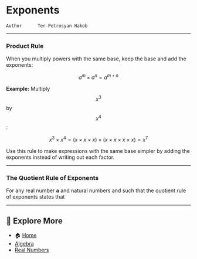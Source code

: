# Exponents

```info
Author      Ter-Petrosyan Hakob
```

---

### Product Rule

 
When you multiply powers with the same base, keep the base and add the exponents:  

$$
    a^m \times a^n = a^{m + n}
$$

**Example:**  Multiply $$x^3$$ by $$x^4$$:  

$$
    x^3 \times x^4 
    = (x \times x \times x) \times (x \times x \times x \times x) 
    = x^7
$$

Use this rule to make expressions with the same base simpler by adding the exponents instead of writing out each factor.

---

### The Quotient Rule of Exponents

For any real number **a**
and natural numbers
and
such that
the quotient rule of exponents states that



---

## 📌 Explore More

- 🏠 [Home](./../../../README.md)
- [Algebra](./../tutorials.md)
- [Real Numbers](./1_Real_Numbers.md)
